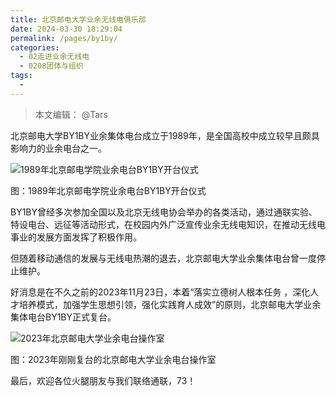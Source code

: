 ```yaml
---
title: 北京邮电大学业余无线电俱乐部
date: 2024-03-30 18:29:04
permalink: /pages/by1by/
categories:
  - 02走进业余无线电
  - 0208团体与组织
tags:
  - 
---
```


>本文编辑： @Tars

北京邮电大学BY1BY业余集体电台成立于1989年，是全国高校中成立较早且颇具影响力的业余电台之一。

![1989年北京邮电学院业余电台BY1BY开台仪式](/img/0208/tars_1989.png)

图：1989年北京邮电学院业余电台BY1BY开台仪式

BY1BY曾经多次参加全国以及北京无线电协会举办的各类活动，通过通联实验、特设电台、远征等活动形式，在校园内外广泛宣传业余无线电知识，在推动无线电事业的发展方面发挥了积极作用。

但随着移动通信的发展与无线电热潮的退去，北京邮电大学业余集体电台曾一度停止维护。

好消息是在不久之前的2023年11月23日，本着“落实立德树人根本任务 ，深化人才培养模式，加强学生思想引领，强化实践育人成效”的原则，北京邮电大学业余集体电台BY1BY正式复台。

![2023年北京邮电大学业余电台操作室](/img/0208/tars_2023.jpg)

图：2023年刚刚复台的北京邮电大学业余电台操作室

最后，欢迎各位火腿朋友与我们联络通联，73！
